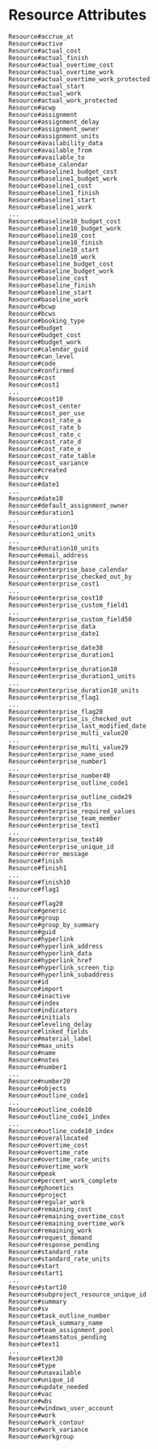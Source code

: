 # Resource Attributes

	Resource#accrue_at
	Resource#active
	Resource#actual_cost
	Resource#actual_finish
	Resource#actual_overtime_cost
	Resource#actual_overtime_work
	Resource#actual_overtime_work_protected
	Resource#actual_start
	Resource#actual_work
	Resource#actual_work_protected
	Resource#acwp
	Resource#assignment
	Resource#assignment_delay
	Resource#assignment_owner
	Resource#assignment_units
	Resource#availability_data
	Resource#available_from
	Resource#available_to
	Resource#base_calendar
	Resource#baseline1_budget_cost
	Resource#baseline1_budget_work
	Resource#baseline1_cost
	Resource#baseline1_finish
	Resource#baseline1_start
	Resource#baseline1_work
	...	
	Resource#baseline10_budget_cost
	Resource#baseline10_budget_work
	Resource#baseline10_cost
	Resource#baseline10_finish
	Resource#baseline10_start
	Resource#baseline10_work	
	Resource#baseline_budget_cost
	Resource#baseline_budget_work
	Resource#baseline_cost
	Resource#baseline_finish
	Resource#baseline_start
	Resource#baseline_work
	Resource#bcwp
	Resource#bcws
	Resource#booking_type
	Resource#budget
	Resource#budget_cost
	Resource#budget_work
	Resource#calendar_guid
	Resource#can_level
	Resource#code
	Resource#confirmed
	Resource#cost
	Resource#cost1
	...
	Resource#cost10
	Resource#cost_center
	Resource#cost_per_use
	Resource#cost_rate_a
	Resource#cost_rate_b
	Resource#cost_rate_c
	Resource#cost_rate_d
	Resource#cost_rate_e
	Resource#cost_rate_table
	Resource#cost_variance
	Resource#created
	Resource#cv
	Resource#date1
	...
	Resource#date10
	Resource#default_assignment_owner
	Resource#duration1
	...
	Resource#duration10
	Resource#duration1_units
	...
	Resource#duration10_units
	Resource#email_address
	Resource#enterprise
	Resource#enterprise_base_calendar
	Resource#enterprise_checked_out_by
	Resource#enterprise_cost1
	...
	Resource#enterprise_cost10
	Resource#enterprise_custom_field1
	...
	Resource#enterprise_custom_field50
	Resource#enterprise_data
	Resource#enterprise_date1
	...
	Resource#enterprise_date30
	Resource#enterprise_duration1
	...
	Resource#enterprise_duration10	
	Resource#enterprise_duration1_units
	...
	Resource#enterprise_duration10_units
	Resource#enterprise_flag1
	...
	Resource#enterprise_flag20
	Resource#enterprise_is_checked_out
	Resource#enterprise_last_modified_date
	Resource#enterprise_multi_value20
	...
	Resource#enterprise_multi_value29
	Resource#enterprise_name_used
	Resource#enterprise_number1
	...
	Resource#enterprise_number40
	Resource#enterprise_outline_code1
	...
	Resource#enterprise_outline_code29
	Resource#enterprise_rbs
	Resource#enterprise_required_values
	Resource#enterprise_team_member
	Resource#enterprise_text1
	...
	Resource#enterprise_text40
	Resource#enterprise_unique_id
	Resource#error_message
	Resource#finish
	Resource#finish1
	...
	Resource#finish10
	Resource#flag1
	...
	Resource#flag20
	Resource#generic
	Resource#group
	Resource#group_by_summary
	Resource#guid
	Resource#hyperlink
	Resource#hyperlink_address
	Resource#hyperlink_data
	Resource#hyperlink_href
	Resource#hyperlink_screen_tip
	Resource#hyperlink_subaddress
	Resource#id
	Resource#import
	Resource#inactive
	Resource#index
	Resource#indicators
	Resource#initials
	Resource#leveling_delay
	Resource#linked_fields
	Resource#material_label
	Resource#max_units
	Resource#name
	Resource#notes
	Resource#number1
	...
	Resource#number20
	Resource#objects
	Resource#outline_code1
	...
	Resource#outline_code10	
	Resource#outline_code1_index
	...
	Resource#outline_code10_index
	Resource#overallocated
	Resource#overtime_cost
	Resource#overtime_rate
	Resource#overtime_rate_units
	Resource#overtime_work
	Resource#peak
	Resource#percent_work_complete
	Resource#phonetics
	Resource#project
	Resource#regular_work
	Resource#remaining_cost
	Resource#remaining_overtime_cost
	Resource#remaining_overtime_work
	Resource#remaining_work
	Resource#request_demand
	Resource#response_pending
	Resource#standard_rate
	Resource#standard_rate_units
	Resource#start
	Resource#start1
	...
	Resource#start10
	Resource#subproject_resource_unique_id
	Resource#summary
	Resource#sv
	Resource#task_outline_number
	Resource#task_summary_name
	Resource#team_assignment_pool
	Resource#teamstatus_pending
	Resource#text1
	...
	Resource#text30
	Resource#type
	Resource#unavailable
	Resource#unique_id
	Resource#update_needed
	Resource#vac
	Resource#wbs
	Resource#windows_user_account
	Resource#work
	Resource#work_contour
	Resource#work_variance
	Resource#workgroup

